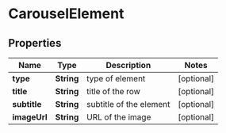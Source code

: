 

# CarouselElement


## Properties

| Name | Type | Description | Notes |
|------------ | ------------- | ------------- | -------------|
|**type** | **String** | type of element |  [optional] |
|**title** | **String** | title of the row |  [optional] |
|**subtitle** | **String** | subtitle of the element |  [optional] |
|**imageUrl** | **String** | URL of the image |  [optional] |



